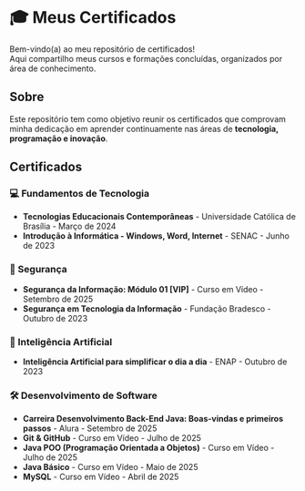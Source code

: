 # 🎓 Meus Certificados  

Bem-vindo(a) ao meu repositório de certificados!  
Aqui compartilho meus cursos e formações concluídas, organizados por área de conhecimento. 



## Sobre  

Este repositório tem como objetivo reunir os certificados que comprovam minha dedicação em aprender continuamente nas áreas de **tecnologia, programação e inovação**.  



## Certificados  

### 💻 Fundamentos de Tecnologia
- **Tecnologias Educacionais Contemporâneas** - Universidade Católica de Brasília - Março de 2024
- **Introdução à Informática - Windows, Word, Internet** - SENAC - Junho de 2023 
 

### 🔐 Segurança  
- **Segurança da Informação: Módulo 01 [VIP]** - Curso em Vídeo - Setembro de 2025
- **Segurança em Tecnologia da Informação** - Fundação Bradesco - Outubro de 2023

### 🤖 Inteligência Artificial  
- **Inteligência Artificial para simplificar o dia a dia** - ENAP - Outubro de 2023

### 🛠️ Desenvolvimento de Software  
- **Carreira Desenvolvimento Back-End Java: Boas-vindas e primeiros passos** - Alura - Setembro de 2025
- **Git & GitHub**  - Curso em Vídeo - Julho de 2025
- **Java POO (Programação Orientada a Objetos)** - Curso em Vídeo - Julho de 2025
- **Java Básico** - Curso em Vídeo - Maio de 2025
- **MySQL** - Curso em Vídeo - Abril de 2025





 


